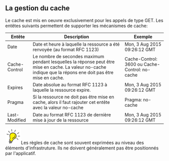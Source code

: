 ## La gestion du cache

Le cache est mis en oeuvre exclusivement pour les appels de type GET. Les entêtes suivants permettent de supporter les mécanismes de cache:

| Entête | Description | Exemple |
| -- | -- | -- |
| Date | Date et heure à laquelle la ressource a été renvoyée (au format RFC 1123) | Mon, 3 Aug 2015 09:26:12 GMT |
| Cache-Control | Le nombre de secondes maximum pendant lesquelles la réponse peut être mise en cache. La valeur no-cache indique que la répons ene doit pas être mise en cache. | Cache-Control: 3600 ou Cache-Control: no-cache |
| Expires | Date absolue au format RFC 1123 à laquelle la ressource expire.  | Mon, 3 Aug 2015 09:26:12 GMT |
| Pragma | Si la ressource ne doit pas être mise en cache, alors il faut rajouter cet entête avec la valeur no-cache | Pragma: no-cache |
| Last-Modified | Date au format  RFC 1123 de dernière mise à jour de la ressource | Mon, 3 Aug 2015 09:26:12 GMT |


![Tip](lightbulb1.png)Les règles de cache sont souvent exprimées au niveau des éléments d'infrastruture. Ils ne doivent généralement pas être positionnés par l'applicatif.